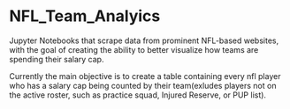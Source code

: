 # NFL_Team_Analyics
 Jupyter Notebooks that scrape data from prominent NFL-based websites, with the goal of creating the ability to better visualize how teams are spending their salary cap. 

 Currently the main objective is to create a table containing every nfl player who has a salary cap being counted by their team(exludes players not on the active roster, such as practice squad, Injured Reserve, or PUP list). 
